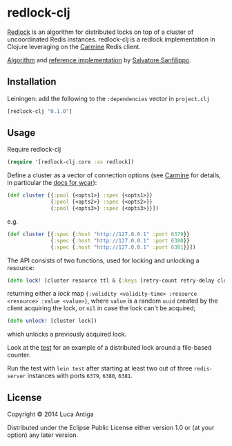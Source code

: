 # redlock-clj

[Redlock](http://redis.io/topics/distlock) is an algorithm for distributed locks on top of a cluster of uncoordinated Redis instances. redlock-clj is a redlock implementation in Clojure leveraging on the [Carmine](https://github.com/ptaoussanis/carmine) Redis client.

[Algorithm](http://redis.io/topics/distlock) and [reference implementation](https://github.com/antirez/redlock-rb) by [Salvatore Sanfilippo](https://github.com/antirez).

## Installation

Leiningen: add the following to the `:dependencies` vector in `project.clj`

```clojure
[redlock-clj "0.1.0"]
```

## Usage

Require redlock-clj

```clojure
(require '[redlock-clj.core :as redlock])
```

Define a cluster as a vector of connection options (see [Carmine](https://github.com/ptaoussanis/carmine) for details, in particular the [docs for wcar](https://github.com/ptaoussanis/carmine/blob/master/src/taoensso/carmine.clj#L17)):

```clojure
(def cluster [{:pool {<opts1>} :spec {<opts1>}}
              {:pool {<opts2>} :spec {<opts2>}}
              {:pool {<opts3>} :spec {<opts3>}}])
```

e.g.

```clojure
(def cluster [{:spec {:host "http://127.0.0.1" :port 6379}}
              {:spec {:host "http://127.0.0.1" :port 6380}}
              {:spec {:host "http://127.0.0.1" :port 6381}}])
```

The API consists of two functions, used for locking and unlocking a resource:

```clojure
(defn lock! [cluster resource ttl & {:keys [retry-count retry-delay clock-drift-factor]}])
```

returning either a *lock* map `{:validity <validity-time> :resource <resource> :value <value>}`, where `value` is a random `uuid` created by the client acquiring the lock, or `nil` in case the lock can't be acquired;

```clojure
(defn unlock! [cluster lock])
```

which unlocks a previously acquired lock.

Look at the [test](https://github.com/lantiga/redlock-clj/blob/master/test/redlock_clj/core_test.clj) for an example of a distributed lock around a file-based counter.

Run the test with `lein test` after starting at least two out of three `redis-server` instances with ports `6379`, `6380`, `6381`.

## License

Copyright © 2014 Luca Antiga

Distributed under the Eclipse Public License either version 1.0 or (at
your option) any later version.
